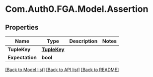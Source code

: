 # Com.Auth0.FGA.Model.Assertion

## Properties

Name | Type | Description | Notes
------------ | ------------- | ------------- | -------------
**TupleKey** | [**TupleKey**](TupleKey.md) |  | 
**Expectation** | **bool** |  | 

[[Back to Model list]](../README.md#models) [[Back to API list]](../README.md#api-endpoints) [[Back to README]](../README.md)

